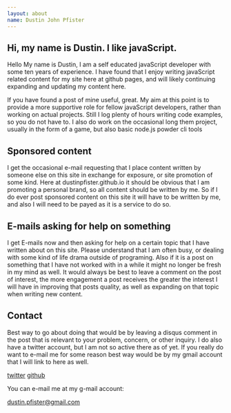 ```yaml
---
layout: about
name: Dustin John Pfister
---
```


## Hi, my name is Dustin. I like javaScript.

Hello My name is Dustin, I am a self educated javaScript developer with some ten years of experience. I have found that I enjoy writing javaScript related content for my site here at github pages, and will likely continuing expanding and updating my content here.

If you have found a post of mine useful, great. My aim at this point is to provide a more supportive role for fellow javaScript developers, rather than working on actual projects. Still I log plenty of hours writing code examples, so you do not have to. I also do work on the occasional long them project, usually in the form of a game, but also basic node.js powder cli tools 

## Sponsored content

I get the occasional e-mail requesting that I place content written by someone else on this site in exchange for exposure, or site promotion of some kind. Here at dustinpfister.github.io it should be obvious that I am promoting a personal brand, so all content should be written by me. So if I do ever post sponsored content on this site it will have to be written by me, and also I will need to be payed as it is a service to do so.

## E-mails asking for help on something

I get E-mails now and then asking for help on a certain topic that I have written about on this site. Please understand that I am often busy, or dealing with some kind of life drama outside of programing. Also if it is a post on something that I have not worked with in a while it might no longer be fresh in my mind as well. It would always be best to leave a comment on the post of interest, the more engagement a post receives the greater the interest I will have in improving that posts quality, as well as expanding on that topic when writing new content.

## Contact

Best way to go about doing that would be by leaving a disqus comment in the post that is relevant to your problem, concern, or other inquiry. I do also have a twitter account, but I am not so active there as of yet. If you really do want to e-mail me for some reason best way would be by my gmail account that I will link to here as well.

[twitter](https://twitter.com/dustin_pf)
[github](https://github.com/dustinpfister)

You can e-mail me at my g-mail account:

[dustin.pfister@gmail.com](mailto:dustin.pfister@gmail.com)
